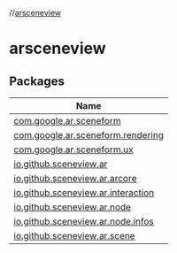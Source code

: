 //[arsceneview](index.md)

# arsceneview

## Packages

| Name |
|---|
| [com.google.ar.sceneform](arsceneview/com.google.ar.sceneform/index.md) |
| [com.google.ar.sceneform.rendering](arsceneview/com.google.ar.sceneform.rendering/index.md) |
| [com.google.ar.sceneform.ux](arsceneview/com.google.ar.sceneform.ux/index.md) |
| [io.github.sceneview.ar](arsceneview/io.github.sceneview.ar/index.md) |
| [io.github.sceneview.ar.arcore](arsceneview/io.github.sceneview.ar.arcore/index.md) |
| [io.github.sceneview.ar.interaction](arsceneview/io.github.sceneview.ar.interaction/index.md) |
| [io.github.sceneview.ar.node](arsceneview/io.github.sceneview.ar.node/index.md) |
| [io.github.sceneview.ar.node.infos](arsceneview/io.github.sceneview.ar.node.infos/index.md) |
| [io.github.sceneview.ar.scene](arsceneview/io.github.sceneview.ar.scene/index.md) |

